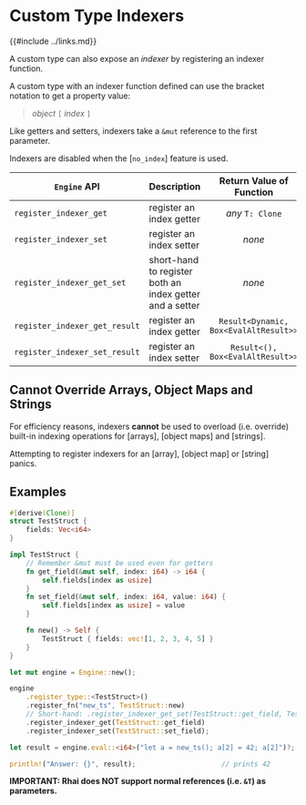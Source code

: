 Custom Type Indexers
===================

{{#include ../links.md}}

A custom type can also expose an _indexer_ by registering an indexer function.

A custom type with an indexer function defined can use the bracket notation to get a property value:

> _object_ `[` _index_ `]`

Like getters and setters, indexers take a `&mut` reference to the first parameter.

Indexers are disabled when the [`no_index`] feature is used.

| `Engine` API                  | Description                                              |       Return Value of Function        |
| ----------------------------- | -------------------------------------------------------- | :-----------------------------------: |
| `register_indexer_get`        | register an index getter                                 |           _any_ `T: Clone`            |
| `register_indexer_set`        | register an index setter                                 |                _none_                 |
| `register_indexer_get_set`    | short-hand to register both an index getter and a setter |                _none_                 |
| `register_indexer_get_result` | register an index getter                                 | `Result<Dynamic, Box<EvalAltResult>>` |
| `register_indexer_set_result` | register an index setter                                 |   `Result<(), Box<EvalAltResult>>`    |


Cannot Override Arrays, Object Maps and Strings
----------------------------------------------

For efficiency reasons, indexers **cannot** be used to overload (i.e. override)
built-in indexing operations for [arrays], [object maps] and [strings].

Attempting to register indexers for an [array], [object map] or [string] panics.


Examples
--------

```rust
#[derive(Clone)]
struct TestStruct {
    fields: Vec<i64>
}

impl TestStruct {
    // Remember &mut must be used even for getters
    fn get_field(&mut self, index: i64) -> i64 {
        self.fields[index as usize]
    }
    fn set_field(&mut self, index: i64, value: i64) {
        self.fields[index as usize] = value
    }

    fn new() -> Self {
        TestStruct { fields: vec![1, 2, 3, 4, 5] }
    }
}

let mut engine = Engine::new();

engine
    .register_type::<TestStruct>()
    .register_fn("new_ts", TestStruct::new)
    // Short-hand: .register_indexer_get_set(TestStruct::get_field, TestStruct::set_field);
    .register_indexer_get(TestStruct::get_field)
    .register_indexer_set(TestStruct::set_field);

let result = engine.eval::<i64>("let a = new_ts(); a[2] = 42; a[2]")?;

println!("Answer: {}", result);                     // prints 42
```

**IMPORTANT: Rhai does NOT support normal references (i.e. `&T`) as parameters.**
